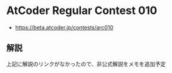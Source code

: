 # AtCoder Regular Contest 010
- <https://beta.atcoder.jp/contests/arc010>

## 解説
上記に解説のリンクがなかったので、非公式解説をメモを追加予定
